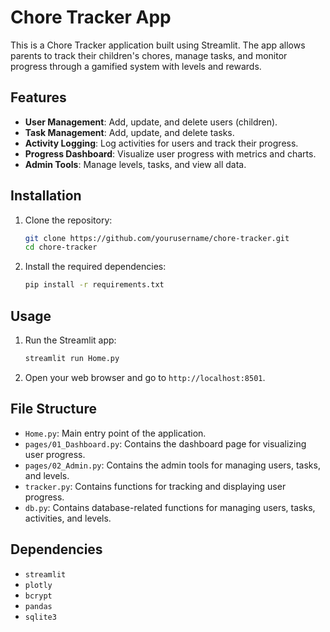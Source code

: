 # Chore Tracker App

This is a Chore Tracker application built using Streamlit. The app allows parents to track their children's chores, manage tasks, and monitor progress through a gamified system with levels and rewards.

## Features

- **User Management**: Add, update, and delete users (children).
- **Task Management**: Add, update, and delete tasks.
- **Activity Logging**: Log activities for users and track their progress.
- **Progress Dashboard**: Visualize user progress with metrics and charts.
- **Admin Tools**: Manage levels, tasks, and view all data.

## Installation

1. Clone the repository:
    ```sh
    git clone https://github.com/yourusername/chore-tracker.git
    cd chore-tracker
    ```

2. Install the required dependencies:
    ```sh
    pip install -r requirements.txt
    ```

## Usage

1. Run the Streamlit app:
    ```sh
    streamlit run Home.py
    ```

2. Open your web browser and go to `http://localhost:8501`.

## File Structure

- `Home.py`: Main entry point of the application.
- `pages/01_Dashboard.py`: Contains the dashboard page for visualizing user progress.
- `pages/02_Admin.py`: Contains the admin tools for managing users, tasks, and levels.
- `tracker.py`: Contains functions for tracking and displaying user progress.
- `db.py`: Contains database-related functions for managing users, tasks, activities, and levels.

## Dependencies

- `streamlit`
- `plotly`
- `bcrypt`
- `pandas`
- `sqlite3`
